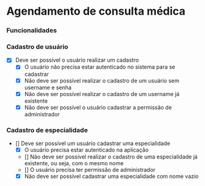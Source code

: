 # Agendamento de consulta médica

### **Funcionalidades**

### **Cadastro de usuário**

- [x] Deve ser possível o usuário realizar um cadastro
  - [x] O usuário não precisa estar autenticado no sistema para se cadastrar
  - [x] Não deve ser possível realizar o cadastro de um usuário sem username e senha
  - [x] Não deve ser possível realizar o cadastro de um username já existente
  - [x] Não deve ser possível o usuário cadastrar a permissão de administrador

### **Cadastro de especialidade**

- [] Deve ser possível um usuário cadastrar uma especialidade
  - [x] O usuário precisa estar autenticado na aplicação
  - [] Não deve ser possível realizar o cadastro de uma especialidade já existente, ou seja, com o mesmo nome
  - [] O usuário precisa ter permissão de administrador
  - [x] Não deve ser possível cadastrar uma especialidade com nome vazio
